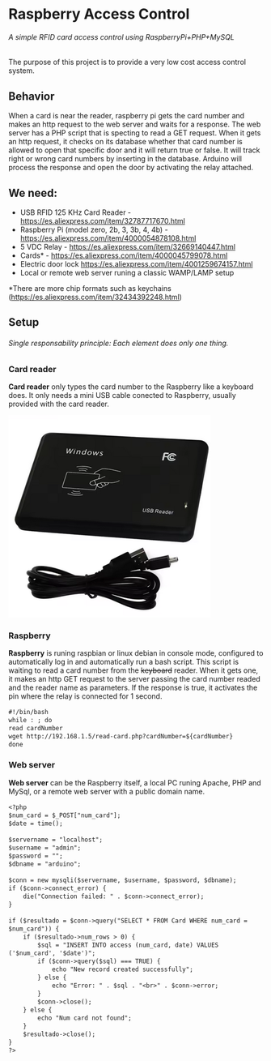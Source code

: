 # Raspberry Access Control
###### A simple RFID card access control using RaspberryPi+PHP+MySQL

The purpose of this project is to provide a very low cost access control system.

## Behavior
When a card is near the reader, raspberry pi gets the card number and makes an http request to the web server and waits for a response.
The web server has a PHP script that is specting to read a GET request.
When it gets an http request, it checks on its database whether that card number is allowed to open that specific door and it will return true or false. It will track right or wrong card numbers by inserting in the database.
Arduino will process the response and open the door by activating the relay attached.

## We need:
- USB RFID 125 KHz Card Reader - https://es.aliexpress.com/item/32787717670.html
- Raspberry Pi (model zero, 2b, 3, 3b, 4, 4b) - https://es.aliexpress.com/item/4000054878108.html
- 5 VDC Relay - https://es.aliexpress.com/item/32669140447.html
- Cards* - https://es.aliexpress.com/item/4000045799078.html
- Electric door lock https://es.aliexpress.com/item/4001259674157.html
- Local or remote web server runing a classic WAMP/LAMP setup

*There are more chip formats such as keychains (https://es.aliexpress.com/item/32434392248.html)

## Setup
###### Single responsability principle: Each element does only one thing.

### Card reader
**Card reader** only types the card number to the Raspberry like a keyboard does.
It only needs a mini USB cable conected to Raspberry, usually provided with the card reader.

![card-reader](https://github.com/mikelweb/raspberry-access-control/blob/master/Card%20Reader%20USB%20EM4100%20TK4100%20125khz.png?raw=true)

### Raspberry
**Raspberry** is runing raspbian or linux debian in console mode, configured to automatically log in and automatically run a bash script. This script is waiting to read a card number from the ~~keyboard~~ reader. When it gets one, it makes an http GET request to the server passing the card number readed and the reader name as parameters. If the response is true, it activates the pin where the relay is connected for 1 second.

```
#!/bin/bash
while : ; do
read cardNumber
wget http://192.168.1.5/read-card.php?cardNumber=${cardNumber}
done
```

### Web server
**Web server** can be the Raspberry itself, a local PC runing Apache, PHP and MySql, or a remote web server with a public domain name.

```
<?php
$num_card = $_POST["num_card"];
$date = time();

$servername = "localhost";
$username = "admin";
$password = "";
$dbname = "arduino";

$conn = new mysqli($servername, $username, $password, $dbname);
if ($conn->connect_error) {
    die("Connection failed: " . $conn->connect_error);
}

if ($resultado = $conn->query("SELECT * FROM Card WHERE num_card = $num_card")) {
	if ($resultado->num_rows > 0) {
		$sql = "INSERT INTO access (num_card, date) VALUES ('$num_card', '$date')";
		if ($conn->query($sql) === TRUE) {
		    echo "New record created successfully";
		} else {
		    echo "Error: " . $sql . "<br>" . $conn->error;
		}
		$conn->close();
	} else {
		echo "Num card not found";
	}
    $resultado->close();
}
?>
```
